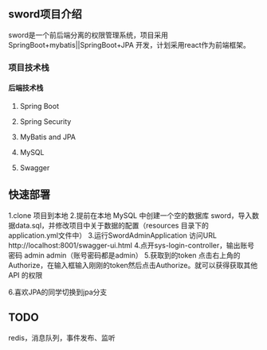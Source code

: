 ## sword项目介绍

sword是一个前后端分离的权限管理系统，项目采用 SpringBoot+mybatis||SpringBoot+JPA 开发，计划采用react作为前端框架。

### 项目技术栈

#### 后端技术栈

1. Spring Boot

2. Spring Security

3. MyBatis and JPA

4. MySQL

5. Swagger

   

## 快速部署

1.clone 项目到本地
2.提前在本地 MySQL 中创建一个空的数据库 sword，导入数据data.sql，并修改项目中关于数据的配置（resources 目录下的 application.yml文件中）
3.运行SwordAdminApplication  访问URL http://localhost:8001/swagger-ui.html
4.点开sys-login-controller，输出账号密码  admin admin（账号密码都是admin）
5.获取到的token 点击右上角的Authorize，在输入框输入刚刚的token然后点击Authorize。就可以获得获取其他API 的权限

6.喜欢JPA的同学切换到jpa分支



## TODO

redis，消息队列，事件发布、监听